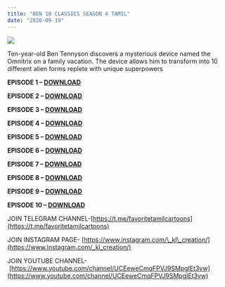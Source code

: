 ```yaml
---
title: "BEN 10 CLASSICS SEASON 4 TAMIL"
date: "2020-09-19"
---
```


[![](https://1.bp.blogspot.com/-A5XC5hkMmpQ/XzZrCqHHzNI/AAAAAAAAAOY/XWApE_qyxQoDbxFtoGh7E0rfMKja47u9gCLcBGAsYHQ/s0/51EQ72D7IKL._AC_UL600_SR414{ec34d6f8d01d0ede45b01e6d3eeb5f4ac62af10115d837c4a722207aa6a1b02d}252C600_.jpg)](https://1.bp.blogspot.com/-A5XC5hkMmpQ/XzZrCqHHzNI/AAAAAAAAAOY/XWApE_qyxQoDbxFtoGh7E0rfMKja47u9gCLcBGAsYHQ/s600/51EQ72D7IKL._AC_UL600_SR414{ec34d6f8d01d0ede45b01e6d3eeb5f4ac62af10115d837c4a722207aa6a1b02d}252C600_.jpg)

Ten-year-old Ben Tennyson discovers a mysterious device named the Omnitrix on a family vacation. The device allows him to transform into 10 different alien forms replete with unique superpowers

**EPISODE 1 – [DOWNLOAD](https://mega.nz/file/OgNHGapY#iIr59Gvua_rYVvyUxA0kAdxASN4iX8O8lBHhYS1yMsE)**

**EPISODE 2 – [DOWNLOAD](https://mega.nz/file/2kMRmaoA#sxaWgmLAAGlDw0WXtBYBnX307N8nFaWw4-7lf-rD2i4)**

**EPISODE 3 – [DOWNLOAD](https://mega.nz/file/uhMDyKaa#UADO3oaXvPPFjQZoQqorUm40lXD0E0a5fwcJEFZjzzA)**

**EPISODE 4 – [DOWNLOAD](https://mega.nz/file/q40xyJhR#Q5zyS6WvB_n14co095xHbO2AZZZsM9BpDV97Iyr72rk)**

**EPISODE 5 – [DOWNLOAD](https://mega.nz/file/Hs1VCLzY#uOwIFduQn0A6AGFX6XZqKTeglfzRgl5fGPOSEynEOgM)**

**EPISODE 6 – [DOWNLOAD](https://mega.nz/file/b0tDzR7B#U6IkW02f3ZBXTdNocYqU4_Y3-2w4IpS8AHeZu2LD-zQ)**

**EPISODE 7 – [DOWNLOAD](https://mega.nz/file/mps3mToa#UgHP9by-0m5UnxVs8KLPcT6W-9PtvSOy2C3md4SF94c)**

**EPISODE 8 – [DOWNLOAD](https://mega.nz/file/nwsFHJDL#OgDY6gNoP9vf8-sO2Q1MGzzIpeEq1ZHjiqPhzyJZR5I)**

**EPISODE 9 – [DOWNLOAD](https://mega.nz/file/7xslDDJY#a4dVhm87rhXQnxR12iBo-hAD6_Q_3g9N_aitfubYnLQ)**

**EPISODE 10 – [DOWNLOAD](https://mega.nz/file/G0lHDJpT#JSwKsOQyv6ERVG_Fh-vLjatfQDXkmQA5qmFk1j69t30)**

JOIN TELEGRAM CHANNEL-[https://t.me/favoritetamilcartoons](https://t.me/favoritetamilcartoons)

JOIN INSTAGRAM PAGE- [https://www.instagram.com/\_kl\_creation/](https://www.instagram.com/_kl_creation/)

JOIN YOUTUBE CHANNEL- [https://www.youtube.com/channel/UCEeweCmqFPVJ9SMpgIEt3vw](https://www.youtube.com/channel/UCEeweCmqFPVJ9SMpgIEt3vw)
